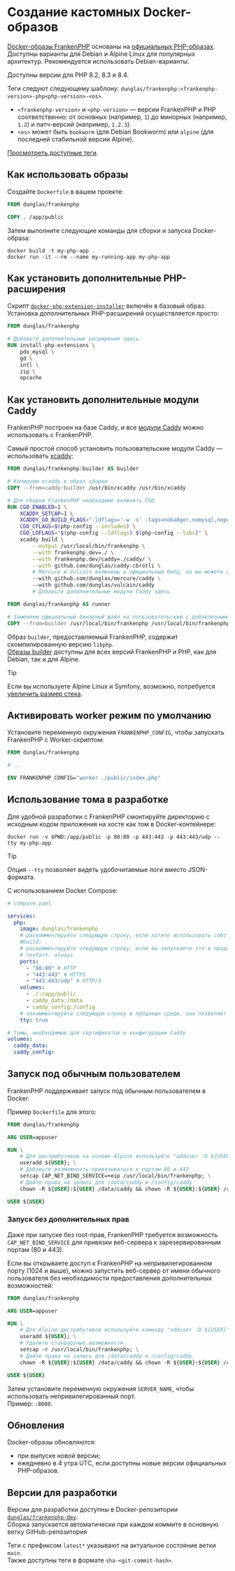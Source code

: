 # Создание кастомных Docker-образов

[Docker-образы FrankenPHP](https://hub.docker.com/r/dunglas/frankenphp) основаны на [официальных PHP-образах](https://hub.docker.com/_/php/). Доступны варианты для Debian и Alpine Linux для популярных архитектур. Рекомендуется использовать Debian-варианты.

Доступны версии для PHP 8.2, 8.3 и 8.4.

Теги следуют следующему шаблону: `dunglas/frankenphp:<frankenphp-version>-php<php-version>-<os>`.

- `<frankenphp-version>` и `<php-version>` — версии FrankenPHP и PHP соответственно: от основных (например, `1`) до минорных (например, `1.2`) и патч-версий (например, `1.2.3`).
- `<os>` может быть `bookworm` (для Debian Bookworm) или `alpine` (для последней стабильной версии Alpine).

[Просмотреть доступные теги](https://hub.docker.com/r/dunglas/frankenphp/tags).

## Как использовать образы

Создайте `Dockerfile` в вашем проекте:

```dockerfile
FROM dunglas/frankenphp

COPY . /app/public
```

Затем выполните следующие команды для сборки и запуска Docker-образа:

```console
docker build -t my-php-app .
docker run -it --rm --name my-running-app my-php-app
```

## Как установить дополнительные PHP-расширения

Скрипт [`docker-php-extension-installer`](https://github.com/mlocati/docker-php-extension-installer) включён в базовый образ. Установка дополнительных PHP-расширений осуществляется просто:

```dockerfile
FROM dunglas/frankenphp

# Добавьте дополнительные расширения здесь:
RUN install-php-extensions \
	pdo_mysql \
	gd \
	intl \
	zip \
	opcache
```

## Как установить дополнительные модули Caddy

FrankenPHP построен на базе Caddy, и все [модули Caddy](https://caddyserver.com/docs/modules/) можно использовать с FrankenPHP.

Самый простой способ установить пользовательские модули Caddy — использовать [xcaddy](https://github.com/caddyserver/xcaddy):

```dockerfile
FROM dunglas/frankenphp:builder AS builder

# Копируем xcaddy в образ сборки
COPY --from=caddy:builder /usr/bin/xcaddy /usr/bin/xcaddy

# Для сборки FrankenPHP необходимо включить CGO
RUN CGO_ENABLED=1 \
    XCADDY_SETCAP=1 \
    XCADDY_GO_BUILD_FLAGS="-ldflags='-w -s' -tags=nobadger,nomysql,nopgx" \
    CGO_CFLAGS=$(php-config --includes) \
    CGO_LDFLAGS="$(php-config --ldflags) $(php-config --libs)" \
    xcaddy build \
        --output /usr/local/bin/frankenphp \
        --with frankenphp.dev=./ \
        --with frankenphp.dev/caddy=./caddy/ \
        --with github.com/dunglas/caddy-cbrotli \
        # Mercure и Vulcain включены в официальный билд, но вы можете их удалить
        --with github.com/dunglas/mercure/caddy \
        --with github.com/dunglas/vulcain/caddy
        # Добавьте дополнительные модули Caddy здесь

FROM dunglas/frankenphp AS runner

# Заменяем официальный бинарный файл на пользовательский с добавленными модулями
COPY --from=builder /usr/local/bin/frankenphp /usr/local/bin/frankenphp
```

Образ `builder`, предоставляемый FrankenPHP, содержит скомпилированную версию `libphp`.  
[Образы builder](https://hub.docker.com/r/dunglas/frankenphp/tags?name=builder) доступны для всех версий FrankenPHP и PHP, как для Debian, так и для Alpine.

> [!TIP]
>
> Если вы используете Alpine Linux и Symfony, возможно, потребуется [увеличить размер стека](compile.md#использование-xcaddy).

## Активировать worker режим по умолчанию

Установите переменную окружения `FRANKENPHP_CONFIG`, чтобы запускать FrankenPHP с Worker-скриптом:

```dockerfile
FROM dunglas/frankenphp

# ...

ENV FRANKENPHP_CONFIG="worker ./public/index.php"
```

## Использование тома в разработке

Для удобной разработки с FrankenPHP смонтируйте директорию с исходным кодом приложения на хосте как том в Docker-контейнере:

```console
docker run -v $PWD:/app/public -p 80:80 -p 443:443 -p 443:443/udp --tty my-php-app
```

> [!TIP]
>
> Опция `--tty` позволяет видеть удобочитаемые логи вместо JSON-формата.

С использованием Docker Compose:

```yaml
# compose.yaml

services:
  php:
    image: dunglas/frankenphp
    # раскомментируйте следующую строку, если хотите использовать собственный Dockerfile
    #build: .
    # раскомментируйте следующую строку, если вы запускаете это в продакшн среде
    # restart: always
    ports:
      - "80:80" # HTTP
      - "443:443" # HTTPS
      - "443:443/udp" # HTTP/3
    volumes:
      - ./:/app/public
      - caddy_data:/data
      - caddy_config:/config
    # закомментируйте следующую строку в продакшн среде, она позволяет получать удобочитаемые логи в режиме разработки
    tty: true

# Томы, необходимые для сертификатов и конфигурации Caddy
volumes:
  caddy_data:
  caddy_config:
```

## Запуск под обычным пользователем

FrankenPHP поддерживает запуск под обычным пользователем в Docker.

Пример `Dockerfile` для этого:

```dockerfile
FROM dunglas/frankenphp

ARG USER=appuser

RUN \
	# Для дистрибутивов на основе Alpine используйте "adduser -D ${USER}"
	useradd ${USER}; \
	# Добавьте возможность привязываться к портам 80 и 443
	setcap CAP_NET_BIND_SERVICE=+eip /usr/local/bin/frankenphp; \
	# Дайте права на запись для /data/caddy и /config/caddy
	chown -R ${USER}:${USER} /data/caddy && chown -R ${USER}:${USER} /config/caddy

USER ${USER}
```

### Запуск без дополнительных прав

Даже при запуске без root-прав, FrankenPHP требуется возможность `CAP_NET_BIND_SERVICE` для привязки веб-сервера к зарезервированным портам (80 и 443).

Если вы открываете доступ к FrankenPHP на непривилегированном порту (1024 и выше), можно запустить веб-сервер от имени обычного пользователя без необходимости предоставления дополнительных возможностей:

```dockerfile
FROM dunglas/frankenphp

ARG USER=appuser

RUN \
	# Для Alpine-дистрибутивов используйте команду "adduser -D ${USER}"
	useradd ${USER}; \
	# Удалите стандартные возможности
	setcap -r /usr/local/bin/frankenphp; \
	# Дайте права на запись для /data/caddy и /config/caddy
	chown -R ${USER}:${USER} /data/caddy && chown -R ${USER}:${USER} /config/caddy

USER ${USER}
```

Затем установите переменную окружения `SERVER_NAME`, чтобы использовать непривилегированный порт.  
Пример: `:8000`.

## Обновления

Docker-образы обновляются:

- при выпуске новой версии;
- ежедневно в 4 утра UTC, если доступны новые версии официальных PHP-образов.

## Версии для разработки

Версии для разработки доступны в Docker-репозитории [`dunglas/frankenphp-dev`](https://hub.docker.com/repository/docker/dunglas/frankenphp-dev).  
Сборка запускается автоматически при каждом коммите в основную ветку GitHub-репозитория

Теги с префиксом `latest*` указывают на актуальное состояние ветки `main`.  
Также доступны теги в формате `sha-<git-commit-hash>`.
